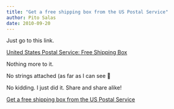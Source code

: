 ```yaml
---
title: "Get a free shipping box from the US Postal Service"
author: Pito Salas
date: 2010-09-20
---
```




Just go to this link.

[United States Postal Service: Free Shipping
Box](<http://prioritymail.com/boxes102>)

Nothing more to it.

No strings attached (as far as I can see 🙂

No kidding. I just did it. Share and share alike!


[Get a free shipping box from the US Postal Service](None)
